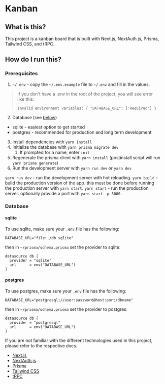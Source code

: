 # Kanban

## What is this?
This project is a kanban board that is built with Next.js, NextAuth.js, Prisma, Tailwind CSS, and tRPC. 

## How do I run this?

### Prerequisites
1. `~/.env` - copy the `~/.env.example` file to `~/.env` and fill in the values.
> If you don't have a .env in the root of the project, you will see error like this:
>
> `Invalid environment variables: { "DATABASE_URL": ['Required'] }`
2. Database (see [below](###database))
  - sqlite - easiest option to get started
  - postgres - recommended for production and long term development
3. Install dependencies with `yarn install`
4. Initialize the database with `yarn prisma migrate dev`
   1. If prompted for a name, enter `init`
5. Regenerate the prisma client with `yarn install` (postinstall script will run `yarn prisma generate`)
6. Run the development server with `yarn run dev` or `yarn dev`


`yarn run dev` - run the development server with hot reloading. 
`yarn build` - build the production version of the app. this must be done before running the production server with `yarn start`.
`yarn start` - run the production server. optionally provide a port with `yarn start -p 3000`.


### Database
#### sqlite
To use sqlite, make sure your `.env` file has the following:
```
DATABASE_URL="file:./db.sqlite"
```
then in `~/prisma/schema.prisma` set the provider to sqlite:
```
datasource db {
  provider = "sqlite"
  url      = env("DATABASE_URL")
}
```
#### postgres
To use postgres, make sure your `.env` file has the following:
```
DATABASE_URL="postgresql://user:password@host:port/dbname"
```
then in `~/prisma/schema.prisma` set the provider to postgres:
```
datasource db {
  provider = "postgresql"
  url      = env("DATABASE_URL")
}
```


If you are not familiar with the different technologies used in this project, please refer to the respective docs.

- [Next.js](https://nextjs.org)
- [NextAuth.js](https://next-auth.js.org)
- [Prisma](https://prisma.io)
- [Tailwind CSS](https://tailwindcss.com)
- [tRPC](https://trpc.io)
